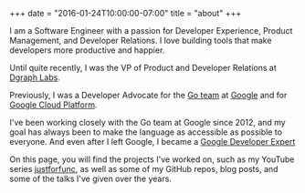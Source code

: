 +++
date = "2016-01-24T10:00:00-07:00"
title = "about"
+++

I am a Software Engineer with a passion for Developer Experience,
Product Management, and Developer Relations. I love building tools
that make developers more productive and happier.

Until quite recently, I was the VP of Product and Developer Relations at [Dgraph Labs](https://dgraph.io).

Previously, I was a Developer Advocate for the
[Go team](https://go.dev) at [Google](https://google.com) and for
[Google Cloud Platform](https://cloud.google.com).

I've been working closely with the Go team at Google since 2012, and my
goal has always been to make the language as accessible as possible to everyone.
And even after I left Google, I became a
[Google Developer Expert](https://developers.google.com/community/experts/directory/profile/profile-francesc_campoy)

On this page, you will find the projects I've worked on, such as
my YouTube series [justforfunc](https://youtube.com/c/justforfunc),
as well as some of my GitHub repos, blog posts, and some of the talks
I've given over the years.
